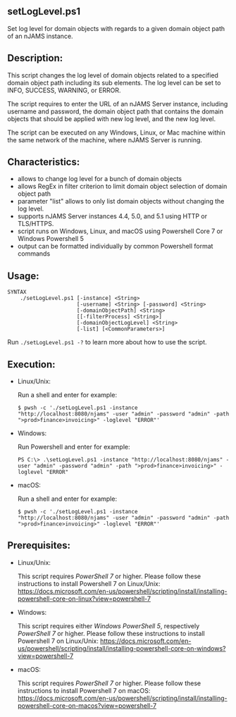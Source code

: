 ## setLogLevel.ps1
Set log level for domain objects with regards to a given domain object path of an nJAMS instance.

## Description:

This script changes the log level of domain objects related to a specified domain object path including its sub elements. The log level can be set to INFO, SUCCESS, WARNING, or ERROR.

The script requires to enter the URL of an nJAMS Server instance, including username and password, the domain object path that contains the domain objects that should be applied with new log level, and the new log level. 

The script can be executed on any Windows, Linux, or Mac machine within the same network of the machine, where nJAMS Server is running.

## Characteristics:
* allows to change log level for a bunch of domain objects
* allows RegEx in filter criterion to limit domain object selection of domain object path
* parameter "list" allows to only list domain objects without changing the log level.
* supports nJAMS Server instances 4.4, 5.0, and 5.1 using HTTP or TLS/HTTPS.
* script runs on Windows, Linux, and macOS using Powershell Core 7 or Windows Powershell 5
* output can be formatted individually by common Powershell format commands

## Usage:

```
SYNTAX
    ./setLogLevel.ps1 [-instance] <String> 
                      [-username] <String> [-password] <String> 
                      [-domainObjectPath] <String> 
                      [[-filterProcess] <String>] 
                      [-domainObjectLogLevel] <String> 
                      [-list] [<CommonParameters>]
```

Run `./setLogLevel.ps1 -?` to learn more about how to use the script. 

## Execution:

* Linux/Unix:

  Run a shell and enter for example:

  ```
  $ pwsh -c './setLogLevel.ps1 -instance "http://localhost:8080/njams" -user "admin" -password "admin" -path ">prod>finance>invoicing>" -loglevel "ERROR"'
  ```

* Windows:

  Run Powershell and enter for example:

  ```
  PS C:\> .\setLogLevel.ps1 -instance "http://localhost:8080/njams" -user "admin" -password "admin" -path ">prod>finance>invoicing>" -loglevel "ERROR"
  ```

* macOS:

  Run a shell and enter for example:

  ```
  $ pwsh -c './setLogLevel.ps1 -instance "http://localhost:8080/njams" -user "admin" -password "admin" -path ">prod>finance>invoicing>" -loglevel "ERROR"'
  ```

## Prerequisites:

* Linux/Unix: 

  This script requires *PowerShell 7* or higher. Please follow these instructions to install Powershell 7 on Linux/Unix:
  https://docs.microsoft.com/en-us/powershell/scripting/install/installing-powershell-core-on-linux?view=powershell-7

* Windows:

  This script requires either *Windows PowerShell 5*, respectively *PowerShell 7* or higher. Please follow these instructions to install Powershell 7 on Linux/Unix:
  https://docs.microsoft.com/en-us/powershell/scripting/install/installing-powershell-core-on-windows?view=powershell-7

* macOS:

  This script requires *PowerShell 7* or higher. Please follow these instructions to install Powershell 7 on macOS:
  https://docs.microsoft.com/en-us/powershell/scripting/install/installing-powershell-core-on-macos?view=powershell-7